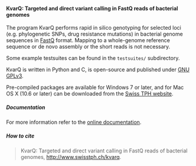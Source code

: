 
#### KvarQ: Targeted and direct variant calling in FastQ reads of bacterial genomes

The program KvarQ performs rapid in silico genotyping for selected loci (e.g.
phylogenetic SNPs, drug resistance mutations) in bacterial genome sequences in
[FastQ] format. Mapping to a whole-genome reference sequence or de novo
assembly or the short reads is not necessary.

Some example testsuites can be found in the `testsuites/` subdirectory.

KvarQ is written in Python and C, is open-source and published under [GNU GPLv3].

Pre-compiled packages are available for Windows 7 or later, and for Mac OS X
(10.6 or later) can be downloaded from the [Swiss TPH website].


##### Documentation

For more information refer to the [online documentation].


##### How to cite

> KvarQ: Targeted and direct variant calling in FastQ reads of bacterial
genomes, <http://www.swisstph.ch/kvarq>.


[FastQ]: <https://en.wikipedia.org/wiki/FASTQ_format>
[MTBC]: <https://en.wikipedia.org/wiki/MTBC>
[Swiss TPH website]: <http://www.swisstph.ch/kvarq>
[GNU GPLv3]: <http://www.gnu.org/licenses/gpl-3.0.html>
[online documentation]: <http://kvarq.readthedocs.org>
